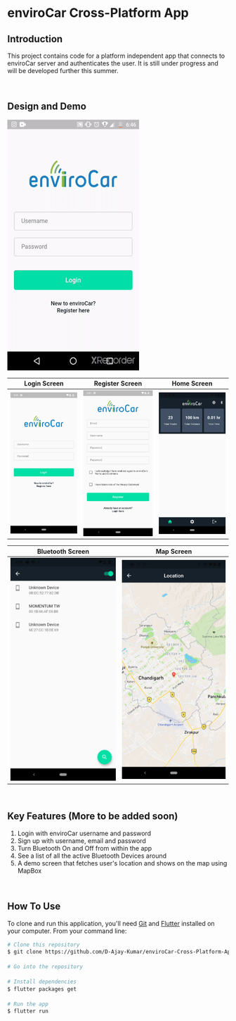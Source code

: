 # enviroCar Cross-Platform App

## Introduction
This project contains code for a platform independent app that connects to enviroCar server and authenticates the user.
It is still under progress and will be developed further this summer.

<br>

## Design and Demo
<img src="https://github.com/D-Ajay-Kumar/enviroCar-Cross-Platform-App/blob/master/design/app_video.gif" width="300" height="570" />

|Login Screen|Register Screen|Home Screen|
|---------------------------------------------------------|------------------------------------------------------------|--------------------------------------------------------|
| <img width="300em" src="./design/login.png"> | <img width="300em" src="./design/register.png"> | <img width="300em" src="./design/home.png"> | 

|Bluetooth Screen|Map Screen|
|---------------------------------------------------------|------------------------------------------------------------|
| <img width="300em" src="./design/bluetooth_screen.png"> | <img width="300em" src="./design/map_screen.png"> |

<br>

## Key Features (More to be added soon)
1. Login with enviroCar username and password
2. Sign up with username, email and password
3. Turn Bluetooth On and Off from within the app
4. See a list of all the active Bluetooth Devices around
5. A demo screen that fetches user's location and shows on the map using MapBox

<br>

## How To Use

To clone and run this application, you'll need [Git](https://git-scm.com) and [Flutter](https://flutter.dev/docs/get-started/install) installed on your computer. From your command line:

```bash
# Clone this repository
$ git clone https://github.com/D-Ajay-Kumar/enviroCar-Cross-Platform-App.git

# Go into the repository

# Install dependencies
$ flutter packages get

# Run the app
$ flutter run
```
